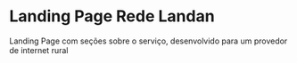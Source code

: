# Landing Page Rede Landan

Landing Page com seções sobre o serviço, desenvolvido para um provedor de internet rural
